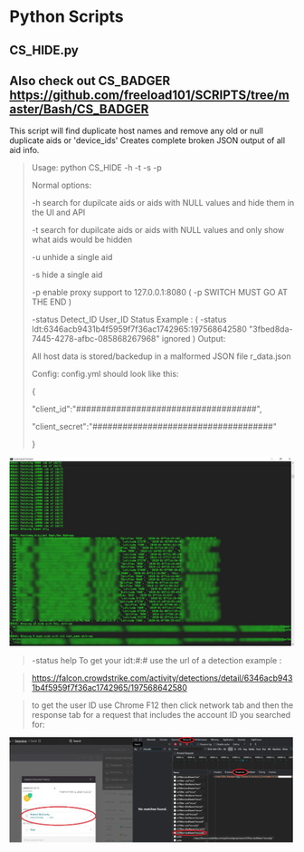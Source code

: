 


# Python Scripts

## CS_HIDE.py

## Also check out CS_BADGER https://github.com/freeload101/SCRIPTS/tree/master/Bash/CS_BADGER 

This script will find duplicate host names and remove any old or null duplicate aids or 'device_ids'
Creates complete broken JSON output of all aid info.

>Usage: python CS_HIDE -h -t -s -p
> 
> Normal options:
> 
>
>-h search for dupilcate aids or aids with NULL values and hide them in the UI and API
>
>-t search for dupilcate aids or aids with NULL values and only show what aids would be hidden
>
>-u unhide a single aid
>
>-s hide a single aid
>
>-p enable proxy support to 127.0.0.1:8080 ( -p SWITCH MUST GO AT THE END )
>
>-status Detect_ID User_ID Status
> Example : ( -status ldt:6346acb9431b4f5959f7f36ac1742965:197568642580 "3fbed8da-7445-4278-afbc-085868267968" ignored )
>Output: 
>
>All host data is stored/backedup in a malformed JSON file r_data.json
>
>Config:
> config.yml should look like this:
>
>{
>
>"client_id":"####################################",
>
>"client_secret":"####################################"
>
>}

![enter image description here](https://github.com/freeload101/Python/blob/master/CS_HIDE/CS_HIDE.jpg?raw=true)


> -status help
>To get your idt:#:# use the url of a detection example :

>https://falcon.crowdstrike.com/activity/detections/detail/6346acb9431b4f5959f7f36ac1742965/197568642580

>to get the user ID use Chrome F12 then click network tab and then the response tab for a request that includes the account ID you searched for:

![enter image description here](https://github.com/freeload101/Python/blob/master/CS_HIDE/CS_USER.jpg?raw=true)


